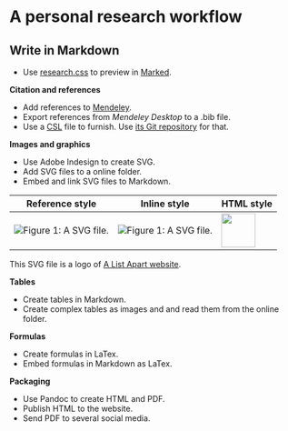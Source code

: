 # A personal research workflow

## Write in Markdown

* Use [research.css][1] to preview in [Marked][2].

**Citation and references**

* Add references to [Mendeley][3].
* Export references from *Mendeley Desktop* to a .bib file.
* Use a [CSL][4] file to furnish. Use [its Git repository][5] for that.

**Images and graphics**

* Use Adobe Indesign to create SVG.
* Add SVG files to a online folder. 
* Embed and link SVG files to Markdown.

|Reference style|Inline style|HTML style|
|----- |----- |----- |
|![Figure 1: A SVG file.][6]| ![Figure 1: A SVG file.](http://hkilter.com/-images-test/5.svg)| <img src="http://www.hkilter.com/-images-test/5.svg" style="width: 60px;"/>|

This SVG file is a logo of [A List Apart website][7].   

**Tables**

* Create tables in Markdown.
* Create complex tables as images and and read them from the online folder.

**Formulas**

* Create formulas in LaTex.
* Embed formulas in Markdown as LaTex.

**Packaging** 

* Use Pandoc to create HTML and PDF.
* Publish HTML to the website.
* Send PDF to several social media.

[1]: https://github.com/hkilter/research-workflow/blob/master/research.css
[2]: http://markedapp.com/
[3]: http://www.mendeley.com/
[4]: http://citationstyles.org/
[5]: https://github.com/citation-style-language/styles
[6]: http://hkilter.com/-images-test/5.svg
[7]: http://alistapart.com/
